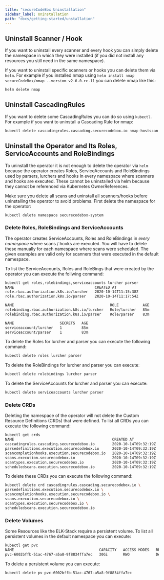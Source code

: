 ```yaml
---
title: "secureCodeBox Uninstallation"
sidebar_label: Uninstallation
path: "docs/getting-started/unstallation"
---
```


## Uninstall Scanner / Hook

If you want to uninstall every scanner and every hook you can simply delete the namespace in which they were installed (if you did not install any resources you still need in the same namespace).

If you want to uninstall specific scanners or hooks you can delete them via `helm`. For example if you installed nmap using `helm install nmap secureCodeBox/nmap --version v2.0.0-rc.11` you can delete nmap like this:

```bash
helm delete nmap
```

## Uninstall CascadingRules

If you want to delete some CascadingRules you can do so using `kubectl`.
For example if you want to uninstall a Cascading Rule for nmap:

```bash
kubectl delete cascadingrules.cascading.securecodebox.io nmap-hostscan 
```

## Uninstall the Operator and Its Roles, ServiceAccounts and RoleBindings

To uninstall the operator it is not enough to delete the operator via `helm` because the operator creates Roles, ServiceAccounts  and RoleBindings used by parsers, lurchers and hooks in every namespace where scanners and hooks are executed. These cannot be uninstalled via helm because they cannot be referenced via Kubernetes OwnerReferences.

Make sure you delete all scans and uninstall all scanners/hooks before uninstalling the operator to avoid problems.
First delete the namespace for the operator:

```bash
kubectl delete namespace securecodebox-system
```

### Delete Roles, RoleBindings and ServiceAccounts

The operator creates ServiceAccounts, Roles and RoleBindings in *every namespace* where scans / hooks are executed. You will have to delete these manually for each namespace where scans were scheduled.
The given examples are valid only for scanners that were executed in the default namespace.

To list the ServiceAccounts, Roles and RoleBings that were created by the operator you can execute the follwing command:

```bash {1}
kubectl get roles,rolebindings,serviceaccounts lurcher parser
NAME                                     CREATED AT
role.rbac.authorization.k8s.io/lurcher   2020-10-14T11:15:38Z
role.rbac.authorization.k8s.io/parser    2020-10-14T11:17:54Z

NAME                                            ROLE           AGE
rolebinding.rbac.authorization.k8s.io/lurcher   Role/lurcher   85m
rolebinding.rbac.authorization.k8s.io/parser    Role/parser    83m

NAME                     SECRETS   AGE
serviceaccount/lurcher   1         85m
serviceaccount/parser    1         83m
```

To delete the Roles for lurcher and parser you can execute the following command:

```bash
kubectl delete roles lurcher parser
```

To delete the RoleBindings for lurcher and parser you can execute:

```bash
kubectl delete rolebindings lurcher parser
```

To delete the ServiceAccounts for lurcher and parser you can execute:

```bash
kubectl delete serviceaccounts lurcher parser
```

### Delete CRDs

Deleting the namespace of the operator will not delete the Custom Resource Definitions (CRDs) that were defined. To list all CRDs you can execute the following command:

```bash {1}
kubectl get crds
NAME                                             CREATED AT
cascadingrules.cascading.securecodebox.io        2020-10-14T09:32:19Z
parsedefinitions.execution.securecodebox.io      2020-10-14T09:32:19Z
scancompletionhooks.execution.securecodebox.io   2020-10-14T09:32:19Z
scans.execution.securecodebox.io                 2020-10-14T09:32:19Z
scantypes.execution.securecodebox.io             2020-10-14T09:32:19Z
scheduledscans.execution.securecodebox.io        2020-10-14T09:32:19Z
```

To delete these CRDs you can execute the following command:

```bash
kubectl delete crd cascadingrules.cascading.securecodebox.io \
parsedefinitions.execution.securecodebox.io \
scancompletionhooks.execution.securecodebox.io \
scans.execution.securecodebox.io \
scantypes.execution.securecodebox.io \
scheduledscans.execution.securecodebox.io
```

### Delete Volumes

Some Resources like the ELK-Stack require a persistent volume.
To list all persistent volumes in the default namespace you can execute:

```bash {1}
kubectl get pvc
NAME                                       CAPACITY   ACCESS MODES   RECLAIM POLICY   STATUS   CLAIM                                                 STORAGECLASS   REASON   AGE
pvc-6002bffb-51ac-4767-a5a8-9f8834ffa7ec   30Gi       RWO            Delete           Bound    default/elasticsearch-master-elasticsearch-master-0   standard                3h30m
```

To delete a persistent volume you can execute:

```bash
kubectl delete pv pvc-6002bffb-51ac-4767-a5a8-9f8834ffa7ec 
```
